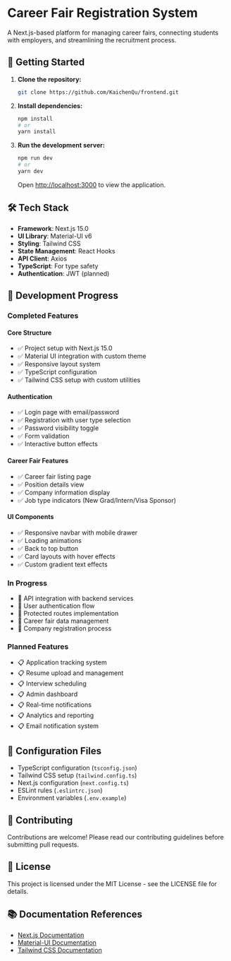 # Career Fair Registration System

A Next.js-based platform for managing career fairs, connecting students with employers, and streamlining the recruitment process.

## 🚀 Getting Started

1. **Clone the repository:**

   ```bash
   git clone https://github.com/KaichenQu/frontend.git
   ```

2. **Install dependencies:**

   ```bash
   npm install
   # or
   yarn install
   ```

3. **Run the development server:**

   ```bash
   npm run dev
   # or
   yarn dev
   ```

   Open [http://localhost:3000](http://localhost:3000) to view the application.

## 🛠 Tech Stack

- **Framework**: Next.js 15.0
- **UI Library**: Material-UI v6
- **Styling**: Tailwind CSS
- **State Management**: React Hooks
- **API Client**: Axios
- **TypeScript**: For type safety
- **Authentication**: JWT (planned)

## 📝 Development Progress

### Completed Features

#### Core Structure

- ✅ Project setup with Next.js 15.0
- ✅ Material UI integration with custom theme
- ✅ Responsive layout system
- ✅ TypeScript configuration
- ✅ Tailwind CSS setup with custom utilities

#### Authentication

- ✅ Login page with email/password
- ✅ Registration with user type selection
- ✅ Password visibility toggle
- ✅ Form validation
- ✅ Interactive button effects

#### Career Fair Features

- ✅ Career fair listing page
- ✅ Position details view
- ✅ Company information display
- ✅ Job type indicators (New Grad/Intern/Visa Sponsor)

#### UI Components

- ✅ Responsive navbar with mobile drawer
- ✅ Loading animations
- ✅ Back to top button
- ✅ Card layouts with hover effects
- ✅ Custom gradient text effects

### In Progress

- 🔄 API integration with backend services
- 🔄 User authentication flow
- 🔄 Protected routes implementation
- 🔄 Career fair data management
- 🔄 Company registration process

### Planned Features

- 📋 Application tracking system
- 📋 Resume upload and management
- 📋 Interview scheduling
- 📋 Admin dashboard
- 📋 Real-time notifications
- 📋 Analytics and reporting
- 📋 Email notification system

## 🔧 Configuration Files

- TypeScript configuration (`tsconfig.json`)
- Tailwind CSS setup (`tailwind.config.ts`)
- Next.js configuration (`next.config.ts`)
- ESLint rules (`.eslintrc.json`)
- Environment variables (`.env.example`)

## 🤝 Contributing

Contributions are welcome! Please read our contributing guidelines before submitting pull requests.

## 📄 License

This project is licensed under the MIT License - see the LICENSE file for details.

## 📚 Documentation References

- [Next.js Documentation](https://nextjs.org/docs)
- [Material-UI Documentation](https://mui.com/getting-started/usage/)
- [Tailwind CSS Documentation](https://tailwindcss.com/docs)
